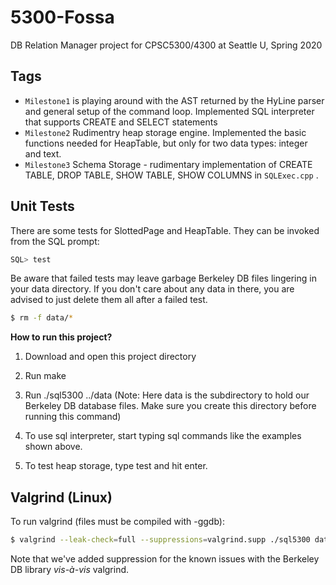 # 5300-Fossa
DB Relation Manager project for CPSC5300/4300 at Seattle U, Spring 2020

## Tags
- <code>Milestone1</code> is playing around with the AST returned by the HyLine parser and general setup of the command loop. Implemented SQL interpreter that supports CREATE and SELECT statements
- <code>Milestone2</code> Rudimentry heap storage engine. Implemented the basic functions needed for HeapTable, but only for two data types: integer and text.
- <code>Milestone3</code> Schema Storage - rudimentary implementation of CREATE TABLE, DROP TABLE, SHOW TABLE, SHOW COLUMNS in 
<code>SQLExec.cpp</code> .

## Unit Tests
There are some tests for SlottedPage and HeapTable. They can be invoked from the <clode>SQL</code> prompt:
```sql
SQL> test
```
Be aware that failed tests may leave garbage Berkeley DB files lingering in your data directory. 
If you don't care about any data in there, you are advised to just delete them all after a failed test.
```sh
$ rm -f data/*
``` 

**How to run this project?**

1) Download and open this project directory

2) Run make

3) Run ./sql5300 ../data (Note: Here data is the subdirectory to hold our Berkeley DB database files. Make sure you create this directory before running this command)

4) To use sql interpreter, start typing sql commands like the examples shown above.

5) To test heap storage, type test and hit enter.

## Valgrind (Linux)
To run valgrind (files must be compiled with -ggdb):
```sh
$ valgrind --leak-check=full --suppressions=valgrind.supp ./sql5300 data
```
Note that we've added suppression for the known issues with the Berkeley DB library <em>vis-à-vis</em> valgrind.
